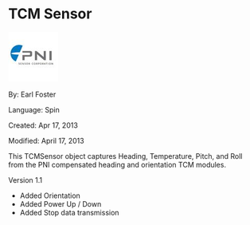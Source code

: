 # TCM Sensor

![PNILogoSmall_.jpg](PNILogoSmall_.jpg)

By: Earl Foster

Language: Spin

Created: Apr 17, 2013

Modified: April 17, 2013

This TCMSensor object captures Heading, Temperature, Pitch, and Roll from the PNI compensated heading and orientation TCM modules.

Version 1.1

*   Added Orientation
*   Added Power Up / Down
*   Added Stop data transmission
